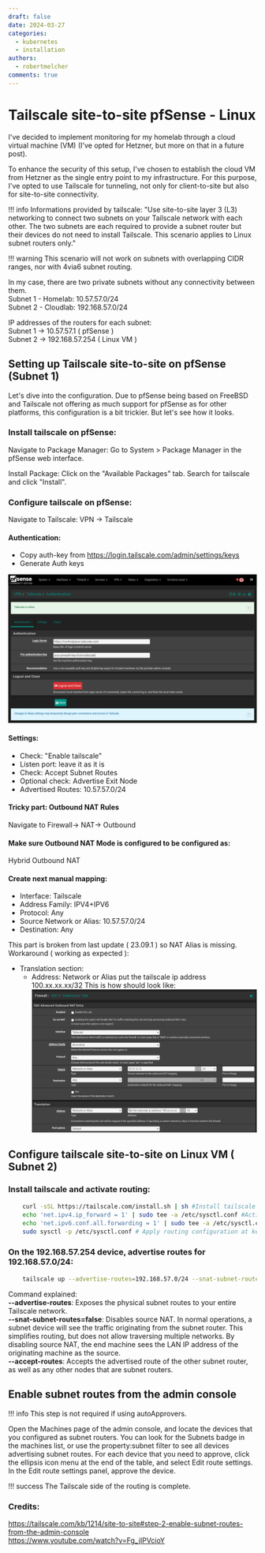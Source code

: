 ```yaml
---
draft: false 
date: 2024-03-27
categories:
  - kubernetes
  - installation
authors:
  - robertmelcher
comments: true
---
```


# Tailscale site-to-site pfSense - Linux

I've decided to implement monitoring for my homelab through a cloud virtual machine (VM) (I've opted for Hetzner, but more on that in a future post).

To enhance the security of this setup, I've chosen to establish the cloud VM from Hetzner as the single entry point to my infrastructure. For this purpose, I've opted to use Tailscale for tunneling, not only for client-to-site but also for site-to-site connectivity.

!!! info
    Informations provided by tailscale:
    "Use site-to-site layer 3 (L3) networking to connect two subnets on your Tailscale network with each other. The two subnets are each required to provide a subnet router but their devices do not need to install Tailscale. This scenario applies to Linux subnet routers only."

!!! warning
    This scenario will not work on subnets with overlapping CIDR ranges, nor with 4via6 subnet routing.

<!-- more -->
In my case, there are two private subnets without any connectivity between them.
<br>
Subnet 1 - Homelab:  10.57.57.0/24<br>
Subnet 2 - Cloudlab: 192.168.57.0/24

IP addresses of the routers for each subnet:
<br>
Subnet 1 -> 10.57.57.1 ( pfSense )<br>
Subnet 2 -> 192.168.57.254 ( Linux VM )

## Setting up Tailscale site-to-site on pfSense (Subnet 1)
Let's dive into the configuration. Due to pfSense being based on FreeBSD and Tailscale not offering as much support for pfSense as for other platforms, this configuration is a bit trickier. But let's see how it looks.

### Install tailscale on pfSense:

Navigate to Package Manager:
Go to System > Package Manager in the pfSense web interface.

Install Package: 
Click on the "Available Packages" tab. Search for tailscale and click "Install".

### Configure tailscale on pfSense:


Navigate to Tailscale:
VPN -> Tailscale

#### Authentication:

* Copy auth-key from https://login.tailscale.com/admin/settings/keys
* Generate Auth keys

![Tailscale pfSense](/images/blog-tailscale-pfsense.png)

#### Settings:

* Check: "Enable tailscale" 
* Listen port: leave it as it is
* Check: Accept Subnet Routes
* Optional check: Advertise Exit Node
* Advertised Routes: 10.57.57.0/24 

#### Tricky part: Outbound NAT Rules

Navigate to Firewall-> NAT-> Outbound

#### Make sure Outbound NAT Mode is configured to be configured as:
Hybrid Outbound NAT 
#### Create next manual mapping:

* Interface: Tailscale
* Address Family: IPV4+IPV6
* Protocol: Any
* Source Network or Alias: 10.57.57.0/24
* Destination: Any

This part is broken from last update ( 23.09.1 ) so NAT Alias is missing. 
Workaround ( working as expected ):
* Translation section:
    * Address: Network or Alias put the tailscale ip address 100.xx.xx.xx/32
This is how should look like:
![Tailscale pfSense2](/images/blog-tailscale-pfsense2.png)

## Configure tailscale site-to-site on Linux VM ( Subnet 2)

### Install tailscale and activate routing:

``` bash linenums="1"
    curl -sSL https://tailscale.com/install.sh | sh #Install tailscale
    echo 'net.ipv4.ip_forward = 1' | sudo tee -a /etc/sysctl.conf #Activate routing for IPv4
    echo 'net.ipv6.conf.all.forwarding = 1' | sudo tee -a /etc/sysctl.conf #Activate routing for IPv6
    sudo sysctl -p /etc/sysctl.conf # Apply routing configuration at kernel level
```

### On the 192.168.57.254 device, advertise routes for 192.168.57.0/24:

``` bash linenums="1"
    tailscale up --advertise-routes=192.168.57.0/24 --snat-subnet-routes=false --accept-routes
```

Command explained:<br>
<b>--advertise-routes</b>: Exposes the physical subnet routes to your entire Tailscale network.<br>
<b>--snat-subnet-routes=false</b>: Disables source NAT. In normal operations, a subnet device will see the traffic originating from the subnet router. This simplifies routing, but does not allow traversing multiple networks. By disabling source NAT, the end machine sees the LAN IP address of the originating machine as the source.<br>
<b>--accept-routes</b>: Accepts the advertised route of the other subnet router, as well as any other nodes that are subnet routers.

## Enable subnet routes from the admin console 
!!! info 
    This step is not required if using autoApprovers.

Open the Machines page of the admin console, and locate the devices that you configured as subnet routers. You can look for the Subnets badge in the machines list, or use the property:subnet filter to see all devices advertising subnet routes. For each device that you need to approve, click the ellipsis icon menu at the end of the table, and select Edit route settings. In the Edit route settings panel, approve the device.

!!! success
    The Tailscale side of the routing is complete.


### Credits:
https://tailscale.com/kb/1214/site-to-site#step-2-enable-subnet-routes-from-the-admin-console <br>
https://www.youtube.com/watch?v=Fg_jIPVcioY